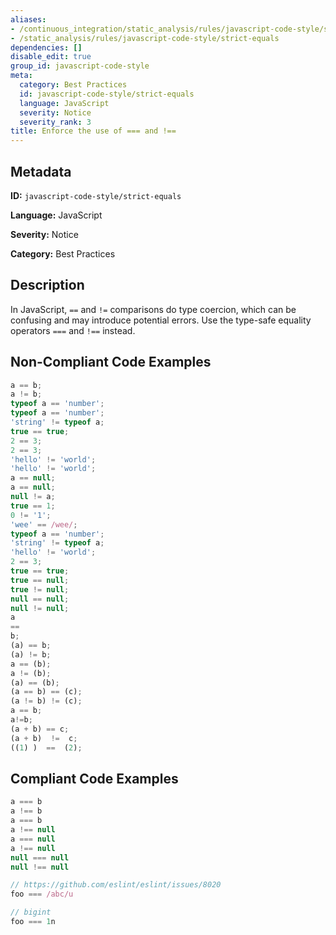 ```yaml
---
aliases:
- /continuous_integration/static_analysis/rules/javascript-code-style/strict-equals
- /static_analysis/rules/javascript-code-style/strict-equals
dependencies: []
disable_edit: true
group_id: javascript-code-style
meta:
  category: Best Practices
  id: javascript-code-style/strict-equals
  language: JavaScript
  severity: Notice
  severity_rank: 3
title: Enforce the use of === and !==
---
```

<!--  SOURCED FROM https://github.com/DataDog/datadog-static-analyzer-rule-docs -->


## Metadata
**ID:** `javascript-code-style/strict-equals`

**Language:** JavaScript

**Severity:** Notice

**Category:** Best Practices

## Description
In JavaScript, `==` and `!=` comparisons do type coercion, which can be confusing and may introduce potential errors. Use the type-safe equality operators `===` and `!==` instead.

## Non-Compliant Code Examples
```javascript
a == b;
a != b;
typeof a == 'number';
typeof a == 'number';
'string' != typeof a;
true == true;
2 == 3;
2 == 3;
'hello' != 'world';
'hello' != 'world';
a == null;
a == null;
null != a;
true == 1;
0 != '1';
'wee' == /wee/;
typeof a == 'number';
'string' != typeof a;
'hello' != 'world';
2 == 3;
true == true;
true == null;
true != null;
null == null;
null != null;
a
==
b;
(a) == b;
(a) != b;
a == (b);
a != (b);
(a) == (b);
(a == b) == (c);
(a != b) != (c);
a == b;
a!=b;
(a + b) == c;
(a + b)  !=  c;
((1) )  ==  (2);

```

## Compliant Code Examples
```javascript
a === b
a !== b
a === b
a !== null
a === null
a !== null
null === null
null !== null

// https://github.com/eslint/eslint/issues/8020
foo === /abc/u

// bigint
foo === 1n
```
